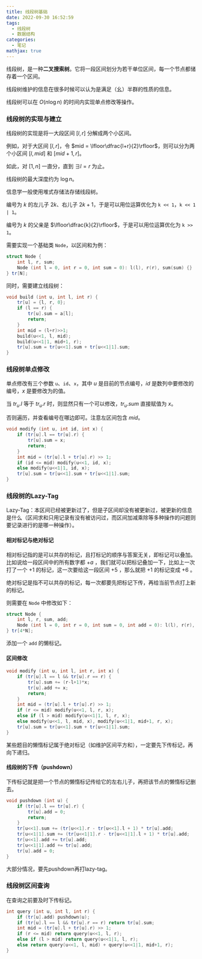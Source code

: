 ```yaml
---
title: 线段树基础
date: 2022-09-30 16:52:59
tags:
  - 线段树
  - 数据结构
categories:
  - 笔记
mathjax: true
---
```


线段树，是一种**二叉搜索树**。它将一段区间划分为若干单位区间，每一个节点都储存着一个区间。

线段树维护的信息在很多时候可以认为是满足（幺）半群的性质的信息。

线段树可以在 $O(n \log n)$ 的时间内实现单点修改等操作。

### 线段树的实现与建立

线段树的实现是将一大段区间 $[l, r]$ 分解成两个小区间。

例如，对于大区间 $[l, r]$，令 $mid = \lfloor\dfrac{l+r}{2}\rfloor$，则可以分为两个小区间 $[l, mid]$ 和 $[mid+1, r]$。

如此，对 $[1, n]$ 一直分，直到 $\exists l=r$ 为止。

线段树的最大深度约为 $\log n$。

信息学一般使用堆式存储法存储线段树。

编号为 $k$ 的左儿子 $2k$、右儿子 $2k+1$，于是可以用位运算优化为 `k << 1`，`k << 1 | 1`。

编号为 $k$ 的父亲是 $\lfloor\dfrac{k}{2}\rfloor$，于是可以用位运算优化为 `k >> 1`。

需要实现一个基础类 `Node`，以区间和为例：

```c++
struct Node {
    int l, r, sum;
    Node (int l = 0, int r = 0, int sum = 0): l(l), r(r), sum(sum) {}
} tr[N];
```

同时，需要建立线段树：

```c++
void build (int u, int l, int r) {
    tr[u] = {l, r, 0};
    if (l == r) {
        tr[u].sum = a[l];
        return;
    }
    int mid = (l+r)>>1;
    build(u<<1, l, mid);
    build(u<<1|1, mid+1, r);
    tr[u].sum = tr[u<<1].sum + tr[u<<1|1].sum;
}
```

### 线段树单点修改

单点修改有三个参数 `u`、`id`、`x`，其中 $u$ 是目前的节点编号，$id$ 是数列中要修改的编号，$x$ 是要修改为的值。

当 $tr_u.l$ 等于 $tr_u.r$ 时，则显然只有一个可以修改，$tr_u.sum$ 直接赋值为 $x$。

否则遍历，并查看编号在哪边即可。注意左区间包含 $mid$。

```c++
void modify (int u, int id, int x) {
    if (tr[u].l == tr[u].r) {
        tr[u].sum = x;
        return;
    }
    int mid = (tr[u].l + tr[u].r) >> 1;
    if (id <= mid) modify(u<<1, id, x);
    else modify(u<<1|1, id, x);
    tr[u].sum = tr[u<<1].sum + tr[u<<1|1].sum;
}
```

### 线段树的Lazy-Tag

Lazy-Tag：本区间已经被更新过了，但是子区间却没有被更新过，被更新的信息是什么（区间求和只用记录有没有被访问过，而区间加减乘除等多种操作的问题则要记录进行的是哪一种操作）。

#### 相对标记与绝对标记

相对标记指的是可以共存的标记，且打标记的顺序与答案无关，即标记可以叠加。 比如说给一段区间中的所有数字都 $+a$ ，我们就可以把标记叠加一下，比如上一次打了一个 $+1$ 的标记，这一次要给这一段区间 $+5$ ，那么就把 $+1$ 的标记变成 $+6$ 。

绝对标记是指不可以共存的标记，每一次都要先把标记下传，再给当前节点打上新的标记。

则需要在 `Node` 中修改如下：

```c++
struct Node {
    int l, r, sum, add;
    Node (int l = 0, int r = 0, int sum = 0, int add = 0): l(l), r(r), sum(sum), add(add) {}
} tr[4*N];
```

添加一个 `add` 的懒标记。

#### 区间修改

```c++
void modify (int u, int l, int r, int x) {
    if (tr[u].l == l && tr[u].r == r) {
        tr[u].sum += (r-l+1)*x;
        tr[u].add += x;
        return;
    }
    int mid = (tr[u].l + tr[u].r) >> 1;
    if (r <= mid) modify(u<<1, l, r, x);
    else if (l > mid) modify(u<<1|1, l, r, x);
    else modify(u<<1, l, mid, x), modify(u<<1|1, mid+1, r, x);
    tr[u].sum = tr[u<<1].sum + tr[u<<1|1].sum;
}
```

某些题目的懒惰标记属于绝对标记（如维护区间平方和），一定要先下传标记，再向下递归。

#### 线段树的下传（pushdown）

下传标记就是把一个节点的懒惰标记传给它的左右儿子，再把该节点的懒惰标记删去。

```c++
void pushdown (int u) {
    if (tr[u].l == tr[u].r) {
        tr[u].add = 0;
        return;
    }
    tr[u<<1].sum += (tr[u<<1].r - tr[u<<1].l + 1) * tr[u].add;
    tr[u<<1|1].sum += (tr[u<<1|1].r - tr[u<<1|1].l + 1) * tr[u].add;
    tr[u<<1].add += tr[u].add;
    tr[u<<1|1].add += tr[u].add;
    tr[u].add = 0;
}
```

大部分情况，要先pushdown再打lazy-tag。

### 线段树区间查询

在查询之前要及时下传标记。

```c++
int query (int u, int l, int r) {
    if (tr[u].add) pushdown(u);
    if (tr[u].l == l && tr[u].r == r) return tr[u].sum;
    int mid = (tr[u].l + tr[u].r) >> 1;
    if (r <= mid) return query(u<<1, l, r);
    else if (l > mid) return query(u<<1|1, l, r);
    else return query(u<<1, l, mid) + query(u<<1|1, mid+1, r);
}
```
